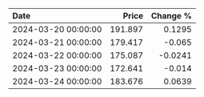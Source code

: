 | Date                |   Price |   Change % |
|:--------------------|--------:|-----------:|
| 2024-03-20 00:00:00 | 191.897 |     0.1295 |
| 2024-03-21 00:00:00 | 179.417 |    -0.065  |
| 2024-03-22 00:00:00 | 175.087 |    -0.0241 |
| 2024-03-23 00:00:00 | 172.641 |    -0.014  |
| 2024-03-24 00:00:00 | 183.676 |     0.0639 |